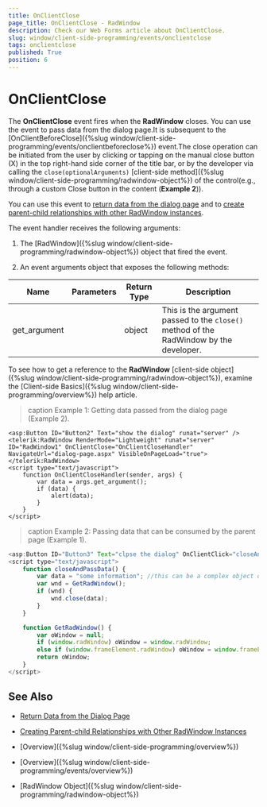 ```yaml
---
title: OnClientClose
page_title: OnClientClose - RadWindow
description: Check our Web Forms article about OnClientClose.
slug: window/client-side-programming/events/onclientclose
tags: onclientclose
published: True
position: 6
---
```


# OnClientClose

The **OnClientClose** event fires when the **RadWindow** closes. You can use the event to pass data from the dialog page.It is subsequent to the [OnClientBeforeClose]({%slug window/client-side-programming/events/onclientbeforeclose%}) event.The close operation can be initiated from the user by clicking or tapping on the manual close button (X) in the top right-hand side corner of the title bar, or by the developer via calling the `close(optionalArguments)` [client-side method]({%slug window/client-side-programming/radwindow-object%}) of the control(e.g., through a custom Close button in the content (**Example 2**)).

You can use this event to [return data from the dialog page](https://demos.telerik.com/aspnet-ajax/window/examples/dialogreturnvalue/defaultcs.aspx)	and to [create parent-child relationships with other RadWindow instances](https://www.telerik.com/support/code-library/creating-parent-child-relationships-between-radwindows-and-passing-data-between-them).

The event handler receives the following arguments:

1. The [RadWindow]({%slug window/client-side-programming/radwindow-object%}) object that fired the event.

1. An event arguments object that exposes the following methods:


| Name | Parameters | Return Type | Description |
| ------ | ------ | ------ | ------ |
|get_argument||object|This is the argument passed to the `close()` method of the RadWindow by the developer.|

To see how to get a reference to the **RadWindow** [client-side object]({%slug window/client-side-programming/radwindow-object%}),	examine the [Client-side Basics]({%slug window/client-side-programming/overview%}) help article.

>caption Example 1: Getting data passed from the dialog page (Example 2).

````ASP.NET
<asp:Button ID="Button2" Text="show the dialog" runat="server" />
<telerik:RadWindow RenderMode="Lightweight" runat="server" ID="RadWindow1" OnClientClose="OnClientCloseHandler" NavigateUrl="dialog-page.aspx" VisibleOnPageLoad="true"></telerik:RadWindow>
<script type="text/javascript">
	function OnClientCloseHandler(sender, args) {
		var data = args.get_argument();
		if (data) {
			alert(data);
		}
	}
</script>
````

>caption Example 2: Passing data that can be consumed by the parent page (Example 1).

````JavaScript
<asp:Button ID="Button3" Text="clpse the dialog" OnClientClick="closeAndPassData(); return false;" runat="server" />
<script type="text/javascript">
	function closeAndPassData() {
		var data = "some information"; //this can be a complex object obtained according to the project logic
		var wnd = GetRadWindow();
		if (wnd) {
			wnd.close(data);
		}
	}

	function GetRadWindow() {
		var oWindow = null;
		if (window.radWindow) oWindow = window.radWindow;
		else if (window.frameElement.radWindow) oWindow = window.frameElement.radWindow;
		return oWindow;
	}
</script>
````

## See Also

 * [Return Data from the Dialog Page](https://demos.telerik.com/aspnet-ajax/window/examples/dialogreturnvalue/defaultcs.aspx)

 * [Creating Parent-child Relationships with Other RadWindow Instances](https://www.telerik.com/support/code-library/creating-parent-child-relationships-between-radwindows-and-passing-data-between-them)

 * [Overview]({%slug window/client-side-programming/overview%})

 * [Overview]({%slug window/client-side-programming/events/overview%})

 * [RadWindow Object]({%slug window/client-side-programming/radwindow-object%})
